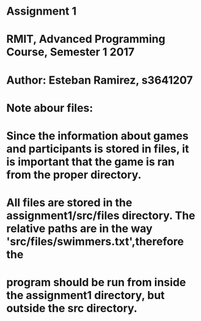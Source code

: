 # Assignment 1

# RMIT, Advanced Programming Course, Semester 1 2017
# Author: Esteban Ramirez, s3641207

# Note abour files:
# Since the information about games and participants is stored in files, it is important that the game is ran from the proper directory.
# All files are stored in the assignment1/src/files directory. The relative paths are in the way 'src/files/swimmers.txt',therefore the 
# program should be run from inside the assignment1 directory, but outside the src directory.